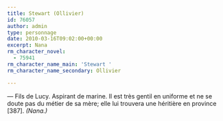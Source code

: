 ```yaml
---
title: Stewart (Ollivier)
id: 76057
author: admin
type: personnage
date: 2010-03-16T09:02:00+00:00
excerpt: Nana
rm_character_novel:
  - 75941
rm_character_name_main: 'Stewart '
rm_character_name_secondary: Ollivier

---
```

— Fils de Lucy. Aspirant de marine. Il est très gentil en uniforme et ne se doute pas du métier de sa mère; elle lui trouvera une héritière en province [387]. _(Nana.)_